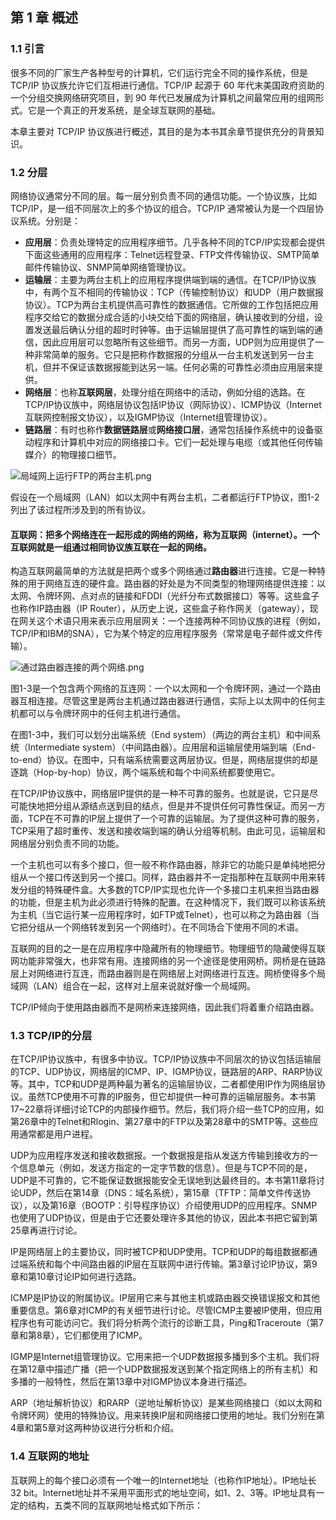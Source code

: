## 第 1 章 概述  

### 1.1 引言

很多不同的厂家生产各种型号的计算机，它们运行完全不同的操作系统，但是 TCP/IP 协议族允许它们互相进行通信。TCP/IP 起源于 60 年代末美国政府资助的一个分组交换网络研究项目，到 90 年代已发展成为计算机之间最常应用的组网形式。它是一个真正的开发系统，是全球互联网的基础。

本章主要对 TCP/IP 协议族进行概述，其目的是为本书其余章节提供充分的背景知识。

### 1.2 分层

网络协议通常分不同的层。每一层分别负责不同的通信功能。一个协议族，比如 TCP/IP，是一组不同层次上的多个协议的组合。TCP/IP 通常被认为是一个四层协议系统。分别是：

* **应用层**：负责处理特定的应用程序细节。几乎各种不同的TCP/IP实现都会提供下面这些通用的应用程序：Telnet远程登录、FTP文件传输协议、SMTP简单邮件传输协议、SNMP简单网络管理协议。
* **运输层**：主要为两台主机上的应用程序提供端到端的通信。在TCP/IP协议族中，有两个互不相同的传输协议：TCP（传输控制协议）和UDP（用户数据报协议）。TCP为两台主机提供高可靠性的数据通信。它所做的工作包括把应用程序交给它的数据分成合适的小块交给下面的网络层，确认接收到的分组，设置发送最后确认分组的超时时钟等。由于运输层提供了高可靠性的端到端的通信，因此应用层可以忽略所有这些细节。而另一方面，UDP则为应用提供了一种非常简单的服务。它只是把称作数据报的分组从一台主机发送到另一台主机，但并不保证该数据报能到达另一端。任何必需的可靠性必须由应用层来提供。
* **网络层**：也称**互联网层**，处理分组在网络中的活动，例如分组的选路。在TCP/IP协议族中，网络层协议包括IP协议（网际协议）、ICMP协议（Internet互联网控制报文协议），以及IGMP协议（Internet组管理协议）。
* **链路层**：有时也称作**数据链路层**或**网络接口层**，通常包括操作系统中的设备驱动程序和计算机中对应的网络接口卡。它们一起处理与电缆（或其他任何传输媒介）的物理接口细节。

![局域网上运行FTP的两台主机.png](https://upload-images.jianshu.io/upload_images/4164292-05e63e74ff71d62b.png?imageMogr2/auto-orient/strip%7CimageView2/2/w/1240)

假设在一个局域网（LAN）如以太网中有两台主机，二者都运行FTP协议，图1-2列出了该过程所涉及到的所有协议。

#### 互联网：把多个网络连在一起形成的网络的网络，称为互联网（internet）。一个互联网就是一组通过相同协议族互联在一起的网络。

构造互联网最简单的方法就是把两个或多个网络通过**路由器**进行连接。它是一种特殊的用于网络互连的硬件盒。路由器的好处是为不同类型的物理网络提供连接：以太网、令牌环网、点对点的链接和FDDI（光纤分布式数据接口）等等。这些盒子也称作IP路由器（IP Router），从历史上说，这些盒子称作网关（gateway），现在网关这个术语只用来表示应用层网关：一个连接两种不同协议族的进程（例如，TCP/IP和IBM的SNA），它为某个特定的应用程序服务（常常是电子邮件或文件传输）。

![通过路由器连接的两个网络.png](https://upload-images.jianshu.io/upload_images/4164292-a73a53af138307ec.png?imageMogr2/auto-orient/strip%7CimageView2/2/w/1240)

图1-3是一个包含两个网络的互连网：一个以太网和一个令牌环网，通过一个路由器互相连接。尽管这里是两台主机通过路由器进行通信，实际上以太网中的任何主机都可以与令牌环网中的任何主机进行通信。

在图1-3中，我们可以划分出端系统（End system）（两边的两台主机）和中间系统（Intermediate system）（中间路由器）。应用层和运输层使用端到端（End-to-end）协议。在图中，只有端系统需要这两层协议。但是，网络层提供的却是逐跳（Hop-by-hop）协议，两个端系统和每个中间系统都要使用它。

在TCP/IP协议族中，网络层IP提供的是一种不可靠的服务。也就是说，它只是尽可能快地把分组从源结点送到目的结点，但是并不提供任何可靠性保证。而另一方面，TCP在不可靠的IP层上提供了一个可靠的运输层。为了提供这种可靠的服务，TCP采用了超时重传、发送和接收端到端的确认分组等机制。由此可见，运输层和网络层分别负责不同的功能。

一个主机也可以有多个接口，但一般不称作路由器，除非它的功能只是单纯地把分组从一个接口传送到另一个接口。同样，路由器并不一定指那种在互联网中用来转发分组的特殊硬件盒。大多数的TCP/IP实现也允许一个多接口主机来担当路由器的功能，但是主机为此必须进行特殊的配置。在这种情况下，我们既可以称该系统为主机（当它运行某一应用程序时，如FTP或Telnet），也可以称之为路由器（当它把分组从一个网络转发到另一个网络时）。在不同场合下使用不同的术语。

互联网的目的之一是在应用程序中隐藏所有的物理细节。物理细节的隐藏使得互联网功能非常强大，也非常有用。连接网络的另一个途径是使用网桥。网桥是在链路层上对网络进行互连，而路由器则是在网络层上对网络进行互连。网桥使得多个局域网（LAN）组合在一起，这样对上层来说就好像一个局域网。

TCP/IP倾向于使用路由器而不是网桥来连接网络，因此我们将着重介绍路由器。

### 1.3 TCP/IP的分层

在TCP/IP协议族中，有很多中协议。TCP/IP协议族中不同层次的协议包括运输层的TCP、UDP协议，网络层的ICMP、IP、IGMP协议，链路层的ARP、RARP协议等。其中，TCP和UDP是两种最为著名的运输层协议，二者都使用IP作为网络层协议。虽然TCP使用不可靠的IP服务，但它却提供一种可靠的运输层服务。本书第17~22章将详细讨论TCP的内部操作细节。然后，我们将介绍一些TCP的应用，如第26章中的Telnet和Rlogin、第27章中的FTP以及第28章中的SMTP等。这些应用通常都是用户进程。

UDP为应用程序发送和接收数据报。一个数据报是指从发送方传输到接收方的一个信息单元（例如，发送方指定的一定字节数的信息）。但是与TCP不同的是，UDP是不可靠的，它不能保证数据报能安全无误地到达最终目的。本书第11章将讨论UDP，然后在第14章（DNS：域名系统），第15章（TFTP：简单文件传送协议），以及第16章（BOOTP：引导程序协议）介绍使用UDP的应用程序。SNMP也使用了UDP协议，但是由于它还要处理许多其他的协议，因此本书把它留到第25章再进行讨论。

IP是网络层上的主要协议，同时被TCP和UDP使用。TCP和UDP的每组数据都通过端系统和每个中间路由器的IP层在互联网中进行传输。第3章讨论IP协议，第9章和第10章讨论IP如何进行选路。

ICMP是IP协议的附属协议。IP层用它来与其他主机或路由器交换错误报文和其他重要信息。第6章对ICMP的有关细节进行讨论。尽管ICMP主要被IP使用，但应用程序也有可能访问它。我们将分析两个流行的诊断工具，Ping和Traceroute（第7章和第8章），它们都使用了ICMP。

IGMP是Internet组管理协议。它用来把一个UDP数据报多播到多个主机。我们将在第12章中描述广播（把一个UDP数据报发送到某个指定网络上的所有主机）和多播的一般特性，然后在第13章中对IGMP协议本身进行描述。

ARP（地址解析协议）和RARP（逆地址解析协议）是某些网络接口（如以太网和令牌环网）使用的特殊协议。用来转换IP层和网络接口使用的地址。我们分别在第4章和第5章对这两种协议进行分析和介绍。

### 1.4 互联网的地址

互联网上的每个接口必须有一个唯一的Internet地址（也称作IP地址）。IP地址长32 bit。Internet地址并不采用平面形式的地址空间，如1、2、3等。IP地址具有一定的结构，五类不同的互联网地址格式如下所示：






